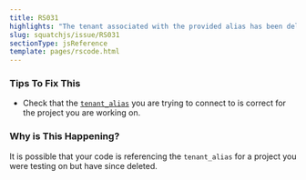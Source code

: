 ```yaml
---
title: RS031
highlights: "The tenant associated with the provided alias has been deleted."
slug: squatchjs/issue/RS031
sectionType: jsReference
template: pages/rscode.html
---
```


### Tips To Fix This

 - Check that the [`tenant_alias`](/success/navigating-the-portal/#install) you are trying to connect to is correct for the project you are working on.

### Why is This Happening?

It is possible that your code is referencing the `tenant_alias` for a project you were testing on but have since deleted.